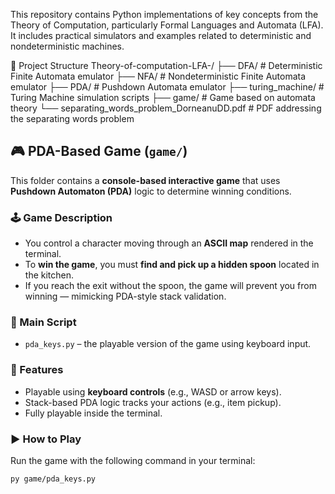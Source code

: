 This repository contains Python implementations of key concepts from the Theory of Computation, particularly Formal Languages and Automata (LFA). It includes practical simulators and examples related to deterministic and nondeterministic machines.

📁 Project Structure
Theory-of-computation-LFA-/
├── DFA/                    # Deterministic Finite Automata emulator
├── NFA/                    # Nondeterministic Finite Automata emulator 
├── PDA/                    # Pushdown Automata emulator
├── turing_machine/         # Turing Machine simulation scripts
├── game/                   # Game based on automata theory
└── separating_words_problem_DorneanuDD.pdf  # PDF addressing the separating words problem

## 🎮 PDA-Based Game (`game/`)

This folder contains a **console-based interactive game** that uses **Pushdown Automaton (PDA)** logic to determine winning conditions.

### 🕹 Game Description
- You control a character moving through an **ASCII map** rendered in the terminal.
- To **win the game**, you must **find and pick up a hidden spoon** located in the kitchen.
- If you reach the exit without the spoon, the game will prevent you from winning — mimicking PDA-style stack validation.

### 📄 Main Script
- `pda_keys.py` – the playable version of the game using keyboard input.

### 🧩 Features
- Playable using **keyboard controls** (e.g., WASD or arrow keys).
- Stack-based PDA logic tracks your actions (e.g., item pickup).
- Fully playable inside the terminal.

### ▶️ How to Play
Run the game with the following command in your terminal:
```bash
py game/pda_keys.py
